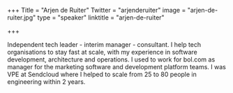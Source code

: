 +++
Title = "Arjen de Ruiter"
Twitter = "arjenderuiter"
image = "arjen-de-ruiter.jpg"
type = "speaker"
linktitle = "arjen-de-ruiter"

+++

Independent tech leader - interim manager - consultant. 
I help tech organisations to stay fast at scale, with my experience in software development, architecture and operations. I used to work for bol.com as manager for the marketing software and development platform teams. I was VPE at Sendcloud where I helped to scale from 25 to 80 people in engineering within 2 years.
